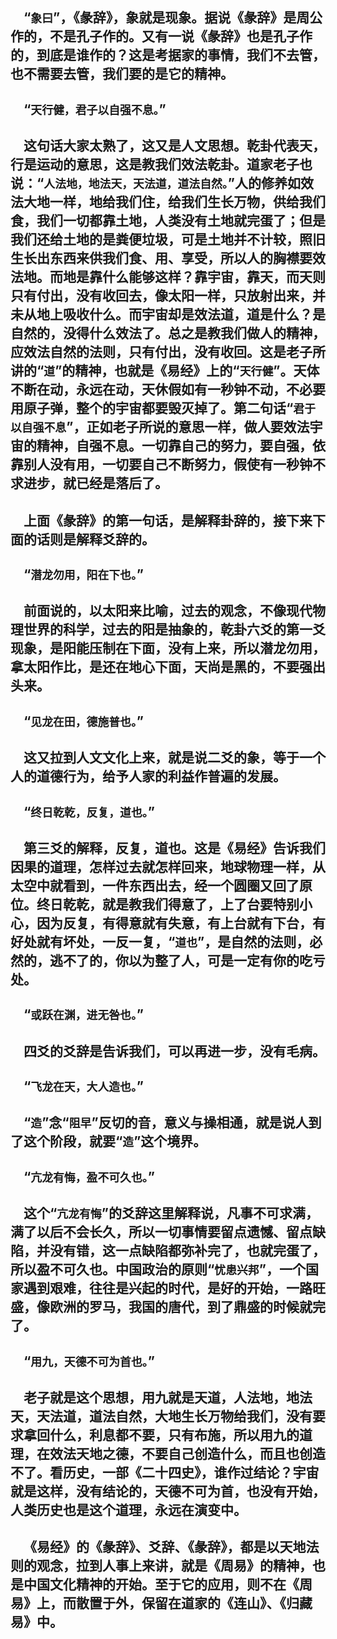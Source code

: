 &emsp;“``象曰``”，《彖辞》，象就是现象。据说《彖辞》是周公作的，不是孔子作的。又有一说《彖辞》也是孔子作的，到底是谁作的？这是考据家的事情，我们不去管，也不需要去管，我们要的是它的精神。
---
&emsp;“``天行健，君子以自强不息。``”
---
&emsp;这句话大家太熟了，这又是人文思想。乾卦代表天，行是运动的意思，这是教我们效法乾卦。道家老子也说：“``人法地，地法天，天法道，道法自然。``”人的修养如效法大地一样，地给我们住，给我们生长万物，供给我们食，我们一切都靠土地，人类没有土地就完蛋了；但是我们还给土地的是粪便垃圾，可是土地并不计较，照旧生长出东西来供我们食、用、享受，所以人的胸襟要效法地。而地是靠什么能够这样？靠宇宙，靠天，而天则只有付出，没有收回去，像太阳一样，只放射出来，并未从地上吸收什么。而宇宙却是效法道，道是什么？是自然的，没得什么效法了。总之是教我们做人的精神，应效法自然的法则，只有付出，没有收回。这是老子所讲的“``道``”的精神，也就是《易经》上的“``天行健``”。天体不断在动，永远在动，天休假如有一秒钟不动，不必要用原子弹，整个的宇宙都要毁灭掉了。第二句话“``君于以自强不息``”，正如老子所说的意思一样，做人要效法宇宙的精神，自强不息。一切靠自己的努力，要自强，依靠别人没有用，一切要自己不断努力，假使有一秒钟不求进步，就已经是落后了。
---
&emsp;上面《彖辞》的第一句话，是解释卦辞的，接下来下面的话则是解释爻辞的。
---
&emsp;“``潜龙勿用，阳在下也。``”
---
&emsp;前面说的，以太阳来比喻，过去的观念，不像现代物理世界的科学，过去的阳是抽象的，乾卦六爻的第一爻现象，是阳能压制在下面，没有上来，所以潜龙勿用，拿太阳作比，是还在地心下面，天尚是黑的，不要强出头来。
---
&emsp;“``见龙在田，德施普也。``”
---
&emsp;这又拉到人文文化上来，就是说二爻的象，等于一个人的道德行为，给予人家的利益作普遍的发展。
---
&emsp;“``终日乾乾，反复，道也。``”
---
&emsp;第三爻的解释，反复，道也。这是《易经》告诉我们因果的道理，怎样过去就怎样回来，地球物理一样，从太空中就看到，一件东西出去，经一个圆圈又回了原位。终日乾乾，就是教我们得意了，上了台要特别小心，因为反复，有得意就有失意，有上台就有下台，有好处就有坏处，一反一复，“``道也``”，是自然的法则，必然的，逃不了的，你以为整了人，可是一定有你的吃亏处。
---
&emsp;“``或跃在渊，进无咎也。``”
---
&emsp;四爻的爻辞是告诉我们，可以再进一步，没有毛病。
---
&emsp;“``飞龙在天，大人造也。``”
---
&emsp;“``造``”念“``阻早``”反切的音，意义与操相通，就是说人到了这个阶段，就要“``造``”这个境界。
---
&emsp;“``亢龙有悔，盈不可久也。``”
---
&emsp;这个“``亢龙有悔``”的爻辞这里解释说，凡事不可求满，满了以后不会长久，所以一切事情要留点遗憾、留点缺陷，并没有错，这一点缺陷都弥补完了，也就完蛋了，所以盈不可久也。中国政治的原则“``忧患兴邦``”，一个国家遇到艰难，往往是兴起的时代，是好的开始，一路旺盛，像欧洲的罗马，我国的唐代，到了鼎盛的时候就完了。
---
&emsp;“``用九，天德不可为首也。``”
---
&emsp;老子就是这个思想，用九就是天道，人法地，地法天，天法道，道法自然，大地生长万物给我们，没有要求拿回什么，利息都不要，只有布施，所以用九的道理，在效法天地之德，不要自己创造什么，而且也创造不了。看历史，一部《二十四史》，谁作过结论？宇宙就是这样，没有结论的，天德不可为首，也没有开始，人类历史也是这个道理，永远在演变中。
---
&emsp;《易经》的《彖辞》、爻辞、《彖辞》，都是以天地法则的观念，拉到人事上来讲，就是《周易》的精神，也是中国文化精神的开始。至于它的应用，则不在《周易》上，而散置于外，保留在道家的《连山》、《归藏易》中。
---
